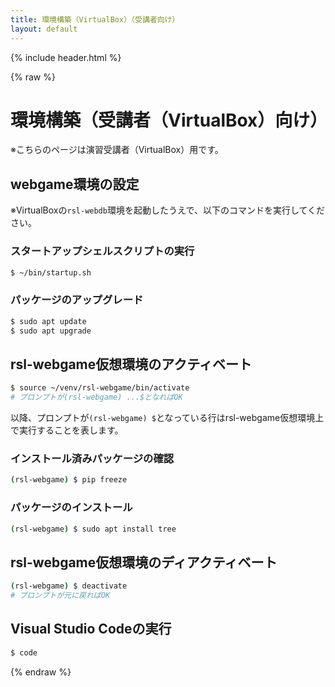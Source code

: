 ```yaml
---
title: 環境構築（VirtualBox）（受講者向け）
layout: default
---
```


{% include header.html %}

{% raw %}

# 環境構築（受講者（VirtualBox）向け）
※こちらのページは演習受講者（VirtualBox）用です。

## webgame環境の設定
※VirtualBoxの`rsl-webdb`環境を起動したうえで、以下のコマンドを実行してください。

### スタートアップシェルスクリプトの実行
```bash
$ ~/bin/startup.sh
```

### パッケージのアップグレード
```bash
$ sudo apt update
$ sudo apt upgrade
```

## rsl-webgame仮想環境のアクティベート
```bash
$ source ~/venv/rsl-webgame/bin/activate
# プロンプトが(rsl-webgame) ...$となればOK
```

以降、プロンプトが`(rsl-webgame) $`となっている行はrsl-webgame仮想環境上で実行することを表します。

### インストール済みパッケージの確認
```bash
(rsl-webgame) $ pip freeze
```

### パッケージのインストール
```bash
(rsl-webgame) $ sudo apt install tree
```

## rsl-webgame仮想環境のディアクティベート
```bash
(rsl-webgame) $ deactivate
# プロンプトが元に戻ればOK
```

## Visual Studio Codeの実行
```bash
$ code
```

{% endraw %}

